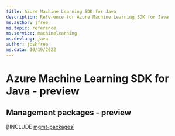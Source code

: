 ```yaml
---
title: Azure Machine Learning SDK for Java
description: Reference for Azure Machine Learning SDK for Java
ms.author: jfree
ms.topic: reference
ms.service: machinelearning
ms.devlang: java
author: joshfree
ms.data: 10/19/2022
---
```

# Azure Machine Learning SDK for Java - preview

## Management packages - preview
[!INCLUDE [mgmt-packages](machine-learning-mgmt-index.md)]